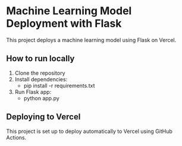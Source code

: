 # Machine Learning Model Deployment with Flask

This project deploys a machine learning model using Flask on Vercel.

## How to run locally

1. Clone the repository
2. Install dependencies:
   - pip install -r requirements.txt
3. Run Flask app:
   - python app.py

## Deploying to Vercel

This project is set up to deploy automatically to Vercel using GitHub Actions.
